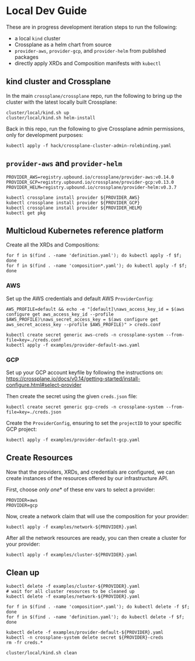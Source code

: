 # Local Dev Guide

These are in progress development iteration steps to run the following:

* a local `kind` cluster
* Crossplane as a helm chart from source
* `provider-aws`, `provider-gcp`, and `provider-helm` from published packages
* directly apply XRDs and Composition manifests with `kubectl`

## kind cluster and Crossplane

In the main `crossplane/crossplane` repo, run the following to bring up the cluster with the latest
locally built Crossplane:

```console
cluster/local/kind.sh up
cluster/local/kind.sh helm-install
```

Back in this repo, run the following to give Crossplane admin permissions, only for development purposes:

```console
kubectl apply -f hack/crossplane-cluster-admin-rolebinding.yaml
```

## `provider-aws` and `provider-helm`

```console
PROVIDER_AWS=registry.upbound.io/crossplane/provider-aws:v0.14.0
PROVIDER_GCP=registry.upbound.io/crossplane/provider-gcp:v0.13.0
PROVIDER_HELM=registry.upbound.io/crossplane/provider-helm:v0.3.7

kubectl crossplane install provider ${PROVIDER_AWS}
kubectl crossplane install provider ${PROVIDER_GCP}
kubectl crossplane install provider ${PROVIDER_HELM}
kubectl get pkg
```

## Multicloud Kubernetes reference platform

Create all the XRDs and Compositions:

```console
for f in $(find . -name 'definition.yaml'); do kubectl apply -f $f; done
for f in $(find . -name 'composition*.yaml'); do kubectl apply -f $f; done
```

### AWS

Set up the AWS credentials and default AWS `ProviderConfig`:

```console
AWS_PROFILE=default && echo -e "[default]\naws_access_key_id = $(aws configure get aws_access_key_id --profile $AWS_PROFILE)\naws_secret_access_key = $(aws configure get aws_secret_access_key --profile $AWS_PROFILE)" > creds.conf
```

```console
kubectl create secret generic aws-creds -n crossplane-system --from-file=key=./creds.conf
kubectl apply -f examples/provider-default-aws.yaml
```

### GCP

Set up your GCP account keyfile by following the instructions on:
https://crossplane.io/docs/v0.14/getting-started/install-configure.html#select-provider

Then create the secret using the given `creds.json` file:

```console
kubectl create secret generic gcp-creds -n crossplane-system --from-file=key=./creds.json
```

Create the `ProviderConfig`, ensuring to set the `projectID` to your specific GCP project:

```console
kubectl apply -f examples/provider-default-gcp.yaml
```

## Create Resources

Now that the providers, XRDs, and credentials are configured, we can create instances of the resources offered by our infrastructure API.

First, choose *only one** of these env vars to select a provider:

```console
PROVIDER=aws
PROVIDER=gcp
```

Now, create a network claim that will use the composition for your provider:

```console
kubectl apply -f examples/network-${PROVIDER}.yaml
```

After all the network resources are ready, you can then create a cluster for your provider:

```console
kubectl apply -f examples/cluster-${PROVIDER}.yaml
```

## Clean up

```console
kubectl delete -f examples/cluster-${PROVIDER}.yaml
# wait for all cluster resources to be cleaned up
kubectl delete -f examples/network-${PROVIDER}.yaml

for f in $(find . -name 'composition*.yaml'); do kubectl delete -f $f; done
for f in $(find . -name 'definition.yaml'); do kubectl delete -f $f; done

kubectl delete -f examples/provider-default-${PROVIDER}.yaml
kubectl -n crossplane-system delete secret ${PROVIDER}-creds
rm -fr creds.*

cluster/local/kind.sh clean
```
